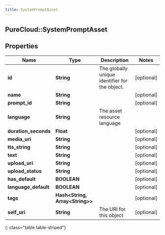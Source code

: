 ```yaml
---
title: SystemPromptAsset
---
```

## PureCloud::SystemPromptAsset

## Properties

|Name | Type | Description | Notes|
|------------ | ------------- | ------------- | -------------|
| **id** | **String** | The globally unique identifier for the object. | [optional] |
| **name** | **String** |  | [optional] |
| **prompt_id** | **String** |  | [optional] |
| **language** | **String** | The asset resource language | |
| **duration_seconds** | **Float** |  | [optional] |
| **media_uri** | **String** |  | [optional] |
| **tts_string** | **String** |  | [optional] |
| **text** | **String** |  | [optional] |
| **upload_uri** | **String** |  | [optional] |
| **upload_status** | **String** |  | [optional] |
| **has_default** | **BOOLEAN** |  | [optional] |
| **language_default** | **BOOLEAN** |  | [optional] |
| **tags** | **Hash&lt;String, Array&lt;String&gt;&gt;** |  | [optional] |
| **self_uri** | **String** | The URI for this object | [optional] |
{: class="table table-striped"}


